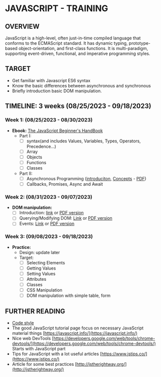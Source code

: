# JAVASCRIPT - TRAINING

## OVERVIEW

JavaScript is a high-level, often just-in-time compiled language that conforms to the ECMAScript standard. It has dynamic typing, prototype-based object-orientation, and first-class functions. It is multi-paradigm, supporting event-driven, functional, and imperative programming styles.

## TARGET

- Get familiar with Javascript ES6 syntax
- Know the basic differences between asynchronous and synchronous
- Briefly introduction basic DOM manipulation.

## TIMELINE: 3 weeks (08/25/2023 - 09/18/2023)
### Week 1: (08/25/2023 - 08/30/2023)
- **Ebook:** [The JavaScript Beginner's HandBook](https://drive.google.com/open?id=1N47jSJzcGK3mt9igbAbG7gW532OZ04SS)
  - Part I:
    - [ ] syntax(and includes Values, Variables, Types, Operators, Precedence…)
    - [ ] Array
    - [ ] Objects
    - [ ] Functions
    - [ ] Classes
  - Part II:
    - [ ] Asynchronous Programming ([introduciton](https://www.pluralsight.com/guides/introduction-to-asynchronous-javascript), [Concepts](https://scotch.io/courses/10-need-to-know-javascript-concepts/callbacks-promises-and-async) - [PDF](https://drive.google.com/open?id=1-mVzI8-TVJ90JUa48fMpe6V-ymXlR1oP))
    - [ ] Callbacks, Promises, Async and Await
### Week 2:  (08/31/2023 - 09/07/2023)
- **DOM manipulation:**
  - [ ] Introduction: [link](https://www.digitalocean.com/community/tutorials/introduction-to-the-dom) or [PDF version](https://drive.google.com/open?id=1GAKFRE5J3H_lfjMWouv0B0JGkOB0kW4j)
  - [ ] Querying/Modifying DOM: [Link](https://www.digitalocean.com/community/tutorials/how-to-modify-attributes-classes-and-styles-in-the-dom) or [PDF version](https://drive.google.com/open?id=1R1dIJGSXqke6KrolDPbqJVkg1_IkPD60)
  - [ ] Events: [Link](https://www.digitalocean.com/community/tutorials/understanding-events-in-javascript) or [PDF version](https://drive.google.com/open?id=1wR598xMbVLke42t8S-vfC3y5TIb-uybI)
### Week 3: (09/08/2023 - 09/18/2023)
- **Practice:**
  - Design: update later
  - Target:
    - [ ] Selecting Elements
    - [ ] Getting Values
    - [ ] Setting Values
    - [ ] Attributes
    - [ ] Classes
    - [ ] CSS Manipulation
    - [ ] DOM manipulation with simple table, form
## FURTHER READING
- [Code style](https://github.com/airbnb/javascript)
- The good JavaScript tutorial page focus on necessary JavaScript material things [https://javascript.info/](https://javascript.info/)
- Nice web DevTools [https://developers.google.com/web/tools/chrome-devtools/](https://developers.google.com/web/tools/chrome-devtools/) Starts with JavaScript part
- Tips for JavaScript with a lot useful articles [https://www.jstips.co/](https://www.jstips.co/)
- Article for some best practices [http://jstherightway.org/](http://jstherightway.org/)